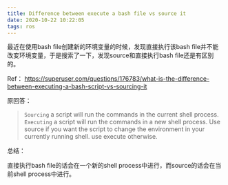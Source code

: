 ```yaml
---
title: Difference between execute a bash file vs source it 
date: 2020-10-22 10:22:05
tags: ros
---
```


最近在使用bash file创建新的环境变量的时候，发现直接执行该bash file并不能改变环境变量，于是搜索了一下，发现source和直接执行bash file还是有区别的。

Ref：
https://superuser.com/questions/176783/what-is-the-difference-between-executing-a-bash-script-vs-sourcing-it

原回答：

> `Sourcing` a script will run the commands in the current shell process.
> `Executing` a script will run the commands in a new shell process.
> Use source if you want the script to change the environment in your currently running shell. use execute otherwise.

总结：

直接执行bash file的话会在一个新的shell process中进行，而source的话会在当前shell process中进行。
